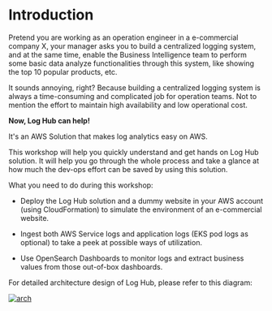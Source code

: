 # Introduction

Pretend you are working as an operation engineer in a e-commercial company X, your manager asks you to build a centralized logging system, and at the same time, enable the Business Intelligence team to perform some basic data analyze functionalities through this system, like showing the top 10 popular products, etc.

It sounds annoying, right? Because building a centralized logging system is always a time-consuming and complicated job for operation teams. Not to mention the effort to maintain high availability and low operational cost.

**Now, Log Hub can help!**

It's an AWS Solution that makes log analytics easy on AWS.

This workshop will help you quickly understand and get hands on Log Hub solution. It will help you go through the whole process and take a glance at how much the dev-ops effort can be saved by using this solution.

What you need to do during this workshop:

* Deploy the Log Hub solution and a dummy website in your AWS account (using CloudFormation) to simulate the environment of an e-commercial website.

* Ingest both AWS Service logs and application logs (EKS pod logs as optional) to take a peek at possible ways of utilization.

* Use OpenSearch Dashboards to monitor logs and extract business values from those out-of-box dashboards.

For detailed architecture design of Log Hub, please refer to this diagram:

[![arch]][arch]

[arch]: /workshop/images/arch.png